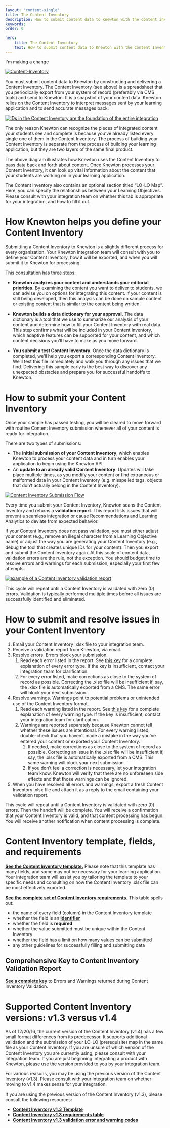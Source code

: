 ```yaml
---
layout: 'content-single'
title: The Content Inventory
description: How to submit content data to Knewton with the content inventory
keywords: 
order: 0 

hero:
    title: The Content Inventory
    text: How to submit content data to Knewton with the Content Inventory
---
```


I'm making a change

[![Content-Inventory](/resources/images/content-inventory-1.png)](/resources/images/content-inventory-1.png)

You must submit content data to Knewton by constructing and delivering a Content Inventory. The Content Inventory (see above) is a spreadsheet that you periodically export from your system of record (preferably via CMS tools) and send to Knewton. It is a snapshot of your content data. Knewton relies on the Content Inventory to interpret messages sent by your learning application and to send accurate messages back.

[![IDs in the Content Inventory are the foundation of the entire integration](/resources/images/content-inventory-2.png)](/resources/images/content-inventory-2.png)

The only reason Knewton can recognize the pieces of integrated content your students see and complete is because you’ve already listed every single one of them in the Content Inventory. The process of building your Content Inventory is separate from the process of building your learning application, but they are two layers of the same final product.

The above diagram illustrates how Knewton uses the Content Inventory to pass data back and forth about content. Once Knewton processes your Content Inventory, it can look up vital information about the content that your students are working on in your learning application.

The Content Inventory also contains an optional section titled “LO-LO Map”. Here, you can specify the relationships between your Learning Objectives. Please consult with your integration team on whether this tab is appropriate for your integration, and how to fill it out.

# How Knewton helps you define your Content Inventory

Submitting a Content Inventory to Knewton is a slightly different process for every organization. Your Knewton integration team will consult with you to define your Content Inventory, how it will be exported, and when you will submit it to Knewton for processing.

This consultation has three steps:

*   **Knewton analyzes your content and understands your editorial priorities.** By examining the content you want to deliver to students, we can advise you on options for integrating this content. If your content is still being developed, then this analysis can be done on sample content or existing content that is similar to the content being written.

*   **Knewton builds a data dictionary for your approval.** The data dictionary is a tool that we use to summarize our analysis of your content and determine how to fill your Content Inventory with real data. This step confirms what will be included in your Content Inventory, which adaptive features can be supported for your content, and which content decisions you’ll have to make as you move forward.

*   **You submit a test Content Inventory.** Once the data dictionary is completed, we’ll help you export a corresponding Content Inventory. We’ll test this file immediately and walk you through any issues that we find. Delivering this sample early is the best way to discover any unexpected obstacles and prepare you for successful handoffs to Knewton.

# How to submit your Content Inventory

Once your sample has passed testing, you will be cleared to move forward with routine Content Inventory submission whenever all of your content is ready for integration.

There are two types of submissions:

*   The **initial submission of your Content Inventory**, which enables Knewton to process your content data and in turn enables your application to begin using the Knewton API.
*   An **update to an already valid Content Inventory**. Updates will take place multiple times, as you modify your content or find extraneous or malformed data in your Content Inventory (e.g. misspelled tags, objects that don’t actually belong in the Content Inventory).

[![Content Inventory Submission Flow](/resources/images/content-inventory-3.png)](/resources/images/content-inventory-3.png)

Every time you submit your Content Inventory, Knewton scans the Content Inventory and returns a **validation report**. This report lists issues that will prevent a seamless integration or cause Recommendations and Learning Analytics to deviate from expected behavior.

If your Content Inventory does not pass validation, you must either adjust your content (e.g., remove an illegal character from a Learning Objective name) or adjust the way you are generating your Content Inventory (e.g., debug the tool that creates unique IDs for your content). Then you export and submit the Content Inventory again. At this scale of content data, validation errors are the rule, not the exception. You should budget time to resolve errors and warnings for each submission, especially your first few attempts.

[![example of a Content Inventory validation report](/resources/images/content-inventory-4.png)](/resources/images/content-inventory-4.png)

This cycle will repeat until a Content Inventory is validated with zero (0) errors. Validation is typically performed multiple times before all issues are successfully identified and eliminated.

# How to submit and resolve issues in your Content Inventory

1.  Email your Content Inventory .xlsx file to your integration team.
2.  Receive a validation report from Knewton, via email.
3.  Resolve errors. Errors block your submission.
    1.  Read each error listed in the report. See [this key](https://docs.google.com/spreadsheets/d/17pUbRtiojp0N6qqGe7QPg9AH6vjqq6tbAGQDk0o1lVg/edit#gid=903277433) for a complete explanation of every error type. If the key is insufficient, contact your integration team for clarification.
    2.  For every error listed, make corrections as close to the system of record as possible. Correcting the .xlsx file will be insufficient if, say, the .xlsx file is automatically exported from a CMS. The same error will block your next submission.
4.  Resolve warnings. Warnings point to potential problems or unintended use of the Content Inventory format.
    1.  Read each warning listed in the report. See [this key](https://docs.google.com/a/knewton.com/spreadsheets/d/17pUbRtiojp0N6qqGe7QPg9AH6vjqq6tbAGQDk0o1lVg/edit?usp=drive_web) for a complete explanation of every warning type. If the key is insufficient, contact your integration team for clarification.
    2.  Warnings are reported separately because Knewton cannot tell whether these issues are intentional. For every warning listed, double-check that you haven’t made a mistake in the way you’ve entered your content or exported your Content Inventory.
        1.  If needed, make corrections as close to the system of record as possible. Correcting an issue in the .xlsx file will be insufficient if, say, the .xlsx file is automatically exported from a CMS. This same warning will block your next submission.
        2.  If you don’t feel a correction is necessary, let your integration team know. Knewton will verify that there are no unforeseen side effects and that those warnings can be ignored.
5.  When you have resolved all errors and warnings, export a fresh Content Inventory .xlsx file and attach it as a reply to the email containing your validation report.

This cycle will repeat until a Content Inventory is validated with zero (0) errors. Then the handoff will be complete. You will receive a confirmation that your Content Inventory is valid, and that content processing has begun. You will receive another notification when content processing is complete.

# Content Inventory template, fields, and requirements

**[See the Content Inventory template.](https://docs.google.com/spreadsheets/d/1rLtu6sqNJWLfjOQD3R_6o7Jzi9IPZ-m5dnKl3wizjgI/edit)**  Please note that this template has many fields, and some may not be necessary for your learning application. Your integration team will assist you by tailoring the template to your specific needs and consulting on how the Content Inventory .xlsx file can be most effectively exported.

**[See the complete set of Content Inventory requirements.](https://docs.google.com/spreadsheets/d/1KEbEGwAyn60ddTm_gxIPUGzb7cJAYiF2pC3QqQpG74Q/edit#gid=0)** This table spells out:

*   the name of every field (column) in the Content Inventory template
*   whether the field is an **[identifier](/content/content-data/)**
*   whether the field is **required**
*   whether the value submitted must be unique within the Content Inventory
*   whether the field has a limit on how many values can be submitted
*   any other guidelines for successfully filling and submitting data

## Comprehensive Key to Content Inventory Validation Report

**[See a complete key](https://docs.google.com/a/knewton.com/spreadsheets/d/17pUbRtiojp0N6qqGe7QPg9AH6vjqq6tbAGQDk0o1lVg/edit?usp=drive_web)** to Errors and Warnings returned during Content Inventory Validation.

# Supported Content Inventory versions: v1.3 versus v1.4

As of 12/20/16, the current version of the Content Inventory (v1.4) has a few small format differences from its predecessor. It supports additional validation and the submission of your LO-LO (prerequisite) map in the same file as your Content Inventory. If you are unsure of which version of the Content Inventory you are currently using, please consult with your integration team. If you are just beginning integrating a product with Knewton, please use the version provided to you by your integration team.

For various reasons, you may be using the previous version of the Content Inventory (v1.3). Please consult with your integration team on whether moving to v1.4 makes sense for your integration.

If you are using the previous version of the Content Inventory (v1.3), please consult the following resources:

*   **[Content Inventory v1.3 Template](https://docs.google.com/spreadsheets/d/11d-HK67EsRRGkwMuy0bwq8f46QTzhf7Ln5MEHd0CDhg/edit?usp=sharing)**
*   **[Content Inventory v1.3 requirements table](https://docs.google.com/a/knewton.com/spreadsheets/d/1VG0TmeRzTqdTy_nlXRYI7IDgJak2TURDr_2tblzXm8U/edit?usp=drive_web)**
*   **[Content Inventory v1.3 validation error and warning codes](https://docs.google.com/spreadsheets/d/17pUbRtiojp0N6qqGe7QPg9AH6vjqq6tbAGQDk0o1lVg/edit?usp=sharing)**
